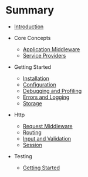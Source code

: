# Summary

* [Introduction](README.md)

* Core Concepts
  - [Application Middleware](coreconcepts/applicationmiddleware.md)
  - [Service Providers](coreconcepts/serviceproviders.md)

* Getting Started
  - [Installation](gettingstarted/installation.md)
  - [Configuration](gettingstarted/configuration.md)
  - [Debugging and Profiling](gettingstarted/debuggingandprofiling.md)
  - [Errors and Logging](gettingstarted/errorsandlogging.md)
  - [Storage](gettingstarted/storage.md)

* Http
  - [Request Middleware](http/requestmiddleware.md)
  - [Routing](http/routing.md)
  - [Input and Validation](http/inputandvalidation.md)
  - [Session](http/session.md)

* Testing
  - [Getting Started](testing/gettingstarted.md)
